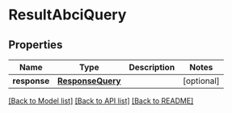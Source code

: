 # ResultAbciQuery

## Properties
Name | Type | Description | Notes
------------ | ------------- | ------------- | -------------
**response** | [**ResponseQuery**](ResponseQuery.md) |  | [optional] 

[[Back to Model list]](../README.md#documentation-for-models) [[Back to API list]](../README.md#documentation-for-api-endpoints) [[Back to README]](../README.md)

